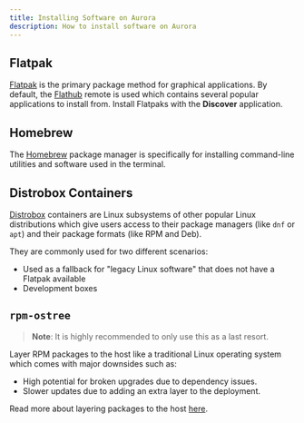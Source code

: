 ```yaml
---
title: Installing Software on Aurora
description: How to install software on Aurora
---
```


## Flatpak

[Flatpak](https://flatpak.org) is the primary package method for graphical applications. By default, the [Flathub](https://www.flathub.org) remote is used which contains several popular applications to install from. Install Flatpaks with the **Discover** application.

## Homebrew

The [Homebrew](https://brew.sh/) package manager is specifically for installing command-line utilities and software used in the terminal.

## Distrobox Containers

[Distrobox](https://distrobox.it/) containers are Linux subsystems of other popular Linux distributions which give users access to their package managers (like `dnf` or `apt`) and their package formats (like RPM and Deb).

They are commonly used for two different scenarios:

- Used as a fallback for "legacy Linux software" that does not have a Flatpak available
- Development boxes

## `rpm-ostree`

> **Note**: It is highly recommended to only use this as a last resort.

Layer RPM packages to the host like a traditional Linux operating system which comes with major downsides such as:

- High potential for broken upgrades due to dependency issues.
- Slower updates due to adding an extra layer to the deployment.

Read more about layering packages to the host [here](/guides/layerapp).

